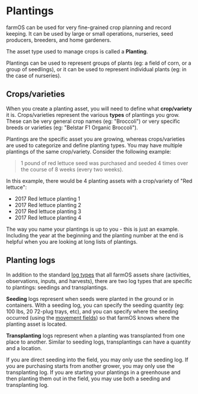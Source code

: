 # Plantings

farmOS can be used for very fine-grained crop planning and record keeping. It
can be used by large or small operations, nurseries, seed producers, breeders,
and home gardeners.

The asset type used to manage crops is called a **Planting**.

Plantings can be used to represent groups of plants (eg: a field of corn, or a
group of seedlings), or it can be used to represent individual plants (eg: in
the case of nurseries).

## Crops/varieties

When you create a planting asset, you will need to define what **crop/variety**
it is. Crops/varieties represent the various **types** of plantings you grow.
These can be very general crop names (eg: "Broccoli") or very specific breeds
or varieties (eg: "Belstar F1 Organic Broccoli").

Plantings are the specific asset you are growing, whereas crops/varieties are
used to categorize and define planting types. You may have multiple plantings
of the same crop/variety. Consider the following example:

> 1 pound of red lettuce seed was purchased and seeded 4 times over the course
> of 8 weeks (every two weeks).

In this example, there would be 4 planting assets with a crop/variety of "Red
lettuce":

* 2017 Red lettuce planting 1
* 2017 Red lettuce planting 2
* 2017 Red lettuce planting 3
* 2017 Red lettuce planting 4

The way you name your plantings is up to you - this is just an example.
Including the year at the beginning and the planting number at the end is
helpful when you are looking at long lists of plantings.

## Planting logs

In addition to the standard [log types] that all farmOS assets share
(activities, observations, inputs, and harvests), there are two log types that
are specific to plantings: seedings and transplantings.

**Seeding** logs represent when seeds were planted in the ground or in
containers. With a seeding log, you can specify the seeding quantity (eg: 100
lbs, 20 72-plug trays, etc), and you can specify where the seeding occurred
(using the [movement fields]) so that farmOS knows where the planting asset is
located.

**Transplanting** logs represent when a planting was transplanted from one
place to another. Similar to seeding logs, transplantings can have a quantity
and a location.

If you are direct seeding into the field, you may only use the seeding log. If
you are purchasing starts from another grower, you may only use the
transplanting log. If you are starting your plantings in a greenhouse and then
planting them out in the field, you may use both a seeding and transplanting
log.

[log types]: /guide/logs
[movement fields]: /guide/location

